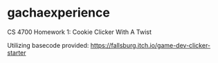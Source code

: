 # gachaexperience
CS 4700 Homework 1: Cookie Clicker With A Twist

Utilizing basecode provided:
https://fallsburg.itch.io/game-dev-clicker-starter
